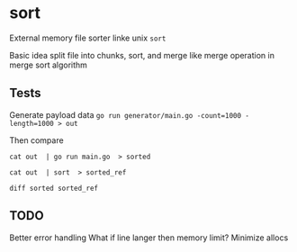 # sort
External memory file sorter linke unix `sort`

Basic idea split file into chunks, sort, and merge like merge operation in merge sort algorithm

## Tests

Generate payload data
`go run generator/main.go -count=1000 -length=1000 > out`

Then compare
```
cat out  | go run main.go  > sorted
```
```
cat out  | sort  > sorted_ref
```
```
diff sorted sorted_ref
```

## TODO
Better error handling
What if line langer then memory limit?
Minimize allocs